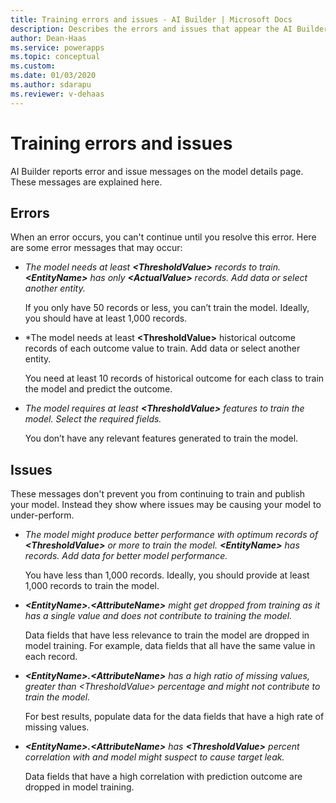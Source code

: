 ```yaml
---
title: Training errors and issues - AI Builder | Microsoft Docs
description: Describes the errors and issues that appear the AI Builder prediction model details page
author: Dean-Haas
ms.service: powerapps
ms.topic: conceptual
ms.custom: 
ms.date: 01/03/2020
ms.author: sdarapu
ms.reviewer: v-dehaas
---
```


# Training errors and issues

AI Builder reports error and issue messages on the model details page. These messages are explained here.

## Errors

When an error occurs, you can't continue until you resolve this error. Here are some error messages that may occur:

- *The model needs at least **\<ThresholdValue>** records to train. **\<EntityName>** has only **\<ActualValue>** records. Add data or select another entity.*

    If you only have 50 records or less, you can’t train the model. Ideally, you should have at least 1,000 records.

- *The model needs at least **\<ThresholdValue>** historical outcome records of each outcome value to train. Add data or select another entity.

    You need at least 10 records of historical outcome for each class to train the model and predict the outcome.

- *The model requires at least **\<ThresholdValue>** features to train the model. Select the required fields.*

    You don’t have any relevant features generated to train the model.

## Issues

These messages don't prevent you from continuing to train and publish your model. Instead they show where issues may be causing your model to under-perform.

- *The model might produce better performance with optimum records of **\<ThresholdValue>** or more to train the model. **\<EntityName>** has <ActualValue> records. Add data for better model performance.*

    You have less than 1,000 records. Ideally, you should provide at least 1,000 records to train the model.

- ***\<EntityName>.\<AttributeName>** might get dropped from training as it has a single value and does not contribute to training the model.*

    Data fields that have less relevance to train the model are dropped in model training.  For example, data fields that all have the same value in each record.

- ***\<EntityName>.\<AttributeName>** has a high ratio of missing values, greater than *\<ThresholdValue>* percentage and might not contribute to train the model.*

    For best results, populate data for the data fields that have a high rate of missing values.

- ***\<EntityName>.\<AttributeName>** has **\<ThresholdValue>** percent correlation <CorrelationName> with <OutcomeAttributeName> and model might suspect to cause target leak.*

    Data fields that have a high correlation with prediction outcome are dropped in model training.
